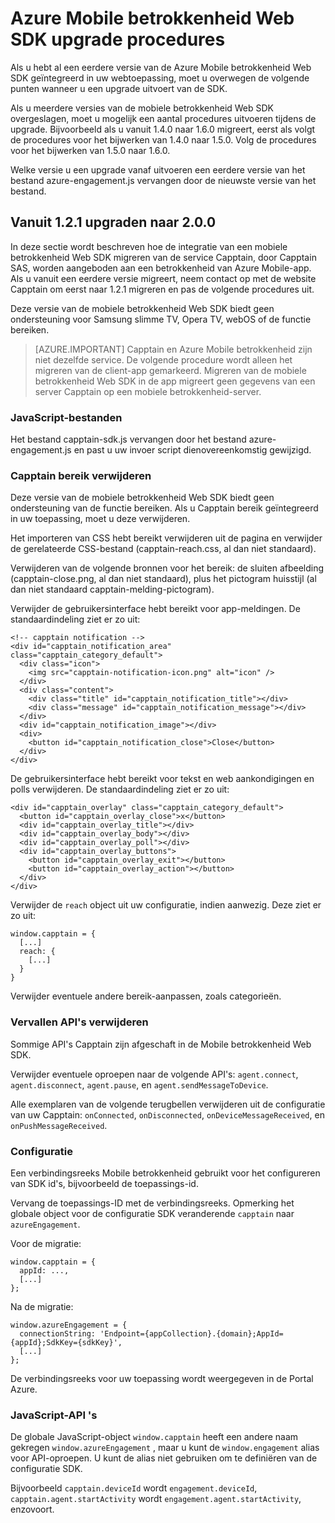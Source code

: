 <properties
    pageTitle="Azure Mobile betrokkenheid Web SDK upgrade procedures | Microsoft Azure"
    description="De meest recente updates en procedures voor het Web SDK voor Azure Mobile betrokkenheid"
    services="mobile-engagement"
    documentationCenter="mobile"
    authors="piyushjo"
    manager="erikre"
    editor="" />

<tags
    ms.service="mobile-engagement"
    ms.workload="mobile"
    ms.tgt_pltfrm="web"
    ms.devlang="js"
    ms.topic="article"
    ms.date="06/07/2016"
    ms.author="piyushjo" />


# <a name="azure-mobile-engagement-web-sdk-upgrade-procedures"></a>Azure Mobile betrokkenheid Web SDK upgrade procedures

Als u hebt al een eerdere versie van de Azure Mobile betrokkenheid Web SDK geïntegreerd in uw webtoepassing, moet u overwegen de volgende punten wanneer u een upgrade uitvoert van de SDK.

Als u meerdere versies van de mobiele betrokkenheid Web SDK overgeslagen, moet u mogelijk een aantal procedures uitvoeren tijdens de upgrade. Bijvoorbeeld als u vanuit 1.4.0 naar 1.6.0 migreert, eerst als volgt de procedures voor het bijwerken van 1.4.0 naar 1.5.0. Volg de procedures voor het bijwerken van 1.5.0 naar 1.6.0.

Welke versie u een upgrade vanaf uitvoeren een eerdere versie van het bestand azure-engagement.js vervangen door de nieuwste versie van het bestand.

## <a name="upgrade-from-121-to-200"></a>Vanuit 1.2.1 upgraden naar 2.0.0

In deze sectie wordt beschreven hoe de integratie van een mobiele betrokkenheid Web SDK migreren van de service Capptain, door Capptain SAS, worden aangeboden aan een betrokkenheid van Azure Mobile-app. Als u vanuit een eerdere versie migreert, neem contact op met de website Capptain om eerst naar 1.2.1 migreren en pas de volgende procedures uit.

Deze versie van de mobiele betrokkenheid Web SDK biedt geen ondersteuning voor Samsung slimme TV, Opera TV, webOS of de functie bereiken.

>[AZURE.IMPORTANT] Capptain en Azure Mobile betrokkenheid zijn niet dezelfde service. De volgende procedure wordt alleen het migreren van de client-app gemarkeerd. Migreren van de mobiele betrokkenheid Web SDK in de app migreert geen gegevens van een server Capptain op een mobiele betrokkenheid-server.

### <a name="javascript-files"></a>JavaScript-bestanden

Het bestand capptain-sdk.js vervangen door het bestand azure-engagement.js en past u uw invoer script dienovereenkomstig gewijzigd.

### <a name="remove-capptain-reach"></a>Capptain bereik verwijderen

Deze versie van de mobiele betrokkenheid Web SDK biedt geen ondersteuning van de functie bereiken. Als u Capptain bereik geïntegreerd in uw toepassing, moet u deze verwijderen.

Het importeren van CSS hebt bereikt verwijderen uit de pagina en verwijder de gerelateerde CSS-bestand (capptain-reach.css, al dan niet standaard).

Verwijderen van de volgende bronnen voor het bereik: de sluiten afbeelding (capptain-close.png, al dan niet standaard), plus het pictogram huisstijl (al dan niet standaard capptain-melding-pictogram).

Verwijder de gebruikersinterface hebt bereikt voor app-meldingen. De standaardindeling ziet er zo uit:

    <!-- capptain notification -->
    <div id="capptain_notification_area" class="capptain_category_default">
      <div class="icon">
        <img src="capptain-notification-icon.png" alt="icon" />
      </div>
      <div class="content">
        <div class="title" id="capptain_notification_title"></div>
        <div class="message" id="capptain_notification_message"></div>
      </div>
      <div id="capptain_notification_image"></div>
      <div>
        <button id="capptain_notification_close">Close</button>
      </div>
    </div>

De gebruikersinterface hebt bereikt voor tekst en web aankondigingen en polls verwijderen. De standaardindeling ziet er zo uit:

    <div id="capptain_overlay" class="capptain_category_default">
      <button id="capptain_overlay_close">x</button>
      <div id="capptain_overlay_title"></div>
      <div id="capptain_overlay_body"></div>
      <div id="capptain_overlay_poll"></div>
      <div id="capptain_overlay_buttons">
        <button id="capptain_overlay_exit"></button>
        <button id="capptain_overlay_action"></button>
      </div>
    </div>

Verwijder de `reach` object uit uw configuratie, indien aanwezig. Deze ziet er zo uit:

    window.capptain = {
      [...]
      reach: {
        [...]
      }
    }

Verwijder eventuele andere bereik-aanpassen, zoals categorieën.

### <a name="remove-deprecated-apis"></a>Vervallen API's verwijderen

Sommige API's Capptain zijn afgeschaft in de Mobile betrokkenheid Web SDK.

Verwijder eventuele oproepen naar de volgende API's: `agent.connect`, `agent.disconnect`, `agent.pause`, en `agent.sendMessageToDevice`.

Alle exemplaren van de volgende terugbellen verwijderen uit de configuratie van uw Capptain: `onConnected`, `onDisconnected`, `onDeviceMessageReceived`, en `onPushMessageReceived`.

### <a name="configuration"></a>Configuratie

Een verbindingsreeks Mobile betrokkenheid gebruikt voor het configureren van SDK id's, bijvoorbeeld de toepassings-id.

Vervang de toepassings-ID met de verbindingsreeks. Opmerking het globale object voor de configuratie SDK veranderende `capptain` naar `azureEngagement`.

Voor de migratie:

    window.capptain = {
      appId: ...,
      [...]
    };

Na de migratie:

    window.azureEngagement = {
      connectionString: 'Endpoint={appCollection}.{domain};AppId={appId};SdkKey={sdkKey}',
      [...]
    };

De verbindingsreeks voor uw toepassing wordt weergegeven in de Portal Azure.

### <a name="javascript-apis"></a>JavaScript-API 's

De globale JavaScript-object `window.capptain` heeft een andere naam gekregen `window.azureEngagement` , maar u kunt de `window.engagement` alias voor API-oproepen. U kunt de alias niet gebruiken om te definiëren van de configuratie SDK.

Bijvoorbeeld `capptain.deviceId` wordt `engagement.deviceId`, `capptain.agent.startActivity` wordt `engagement.agent.startActivity`, enzovoort.
